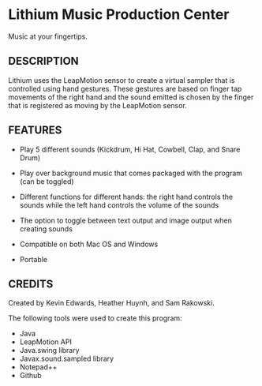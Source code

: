 Lithium Music Production Center
================================

Music at your fingertips.

DESCRIPTION
--------------------------------

Lithium uses the LeapMotion sensor to create a virtual sampler
that is controlled using hand gestures. These gestures are based
on finger tap movements of the right hand and the sound emitted
is chosen by the finger that is registered as moving by the
LeapMotion sensor.

FEATURES
--------------------------------

* Play 5 different sounds (Kickdrum, Hi Hat, Cowbell, Clap, and
Snare Drum)

* Play over background music that comes packaged with the program
(can be toggled)

* Different functions for different hands: the right hand controls
the sounds while the left hand controls the volume of the sounds

* The option to toggle between text output and image output when
creating sounds

* Compatible on both Mac OS and Windows

* Portable

CREDITS
---------------------------------

Created by Kevin Edwards, Heather Huynh, and Sam Rakowski.

The following tools were used to create this program:

* Java
* LeapMotion API
* Java.swing library
* Javax.sound.sampled library
* Notepad++
* Github



